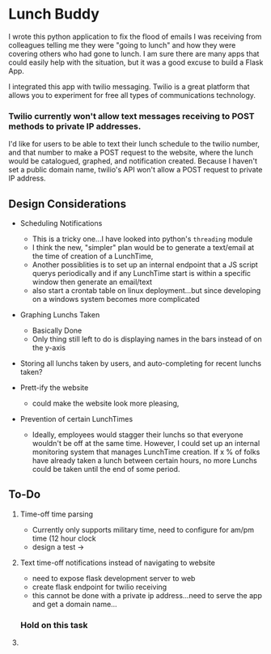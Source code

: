 
# Lunch Buddy

I wrote this python application to fix the flood of emails I was receiving from colleagues telling me they were "going to lunch"
and how they were covering others who had gone to lunch. I am sure there are many apps that could easily help with the situation, 
but it was a good excuse to build a Flask App.

I integrated this app with twilio messaging. Twilio is a great platform that allows you to experiment for free all types of
communications technology. 

### Twilio currently won't allow text messages receiving to POST methods to private IP addresses. 
I'd like for users to be able to text their lunch schedule to the twilio number, and that number to make a POST request to the website, where the lunch would be catalogued, graphed, and notification created. Because I haven't set a public domain name, twilio's API won't allow a POST request to private IP address. 

## Design Considerations

* Scheduling Notifications
    * This is a tricky one...I have looked into python's `threading` module 
    * I think the new, "simpler" plan would be to generate a text/email at the time of creation of a LunchTime, 
    * Another possiblities is to set up an internal endpoint that a JS script querys periodically and if any LunchTime start is within a specific window then generate an email/text
    * also start a crontab table on linux deployment...but since developing on a windows system becomes more complicated 
    
* Graphing Lunchs Taken
    * Basically Done
    * Only thing still left to do is displaying names in the bars instead of on the y-axis

* Storing all lunchs taken by users, and auto-completing for recent lunchs taken?

* Prett-ify the website
    * could make the website look more pleasing,

* Prevention of certain LunchTimes
    * Ideally, employees would stagger their lunchs so that everyone wouldn't be off at the same time. However, I could set up an internal monitoring system that manages LunchTime creation. If x % of folks have already taken a lunch between certain hours, no more Lunchs could be taken until the end of some period.

## To-Do 

1. Time-off time parsing
    * Currently only supports military time, need to configure for am/pm time (12 hour clock
    * design a test -> 

2. Text time-off notifications instead of navigating to website
    * need to expose flask development server to web
    * create flask endpoint for twilio receiving
    * this cannot be done with a private ip address...need to serve the app and get a domain name...

    ### Hold on this task

3. 

